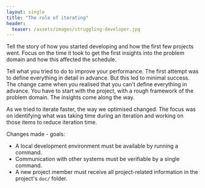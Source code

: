```yaml
---
layout: single
title: "The role of iterating"
header:
  teaser: /assets/images/struggling-developer.jpg
---
```


Tell the story of how you started developing and how the first few projects went.
Focus on the time it took to get the first insights into the problem domain and how this affected the schedule.

Tell what you tried to do to improve your performance. The first attempt was to define everything in detail in advance. But this led to minimal success. The change came when you realised that you can't define everything in advance. You have to start with the project, with a rough framework of the problem domain. The insights come along the way.

As we tried to iterate faster, the way we optimised changed. The focus was on identifying what was taking time during an iteration and working on those items to reduce iteration time.

Changes made - goals:

- A local development environment must be available by running a command.
- Communication with other systems must be verifiable by a single command.
- A new project member must receive all project-related information in the project's `doc/` folder.